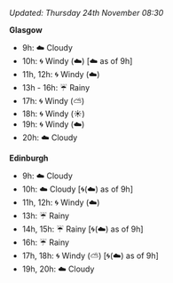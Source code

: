 *Updated: Thursday 24th November 08:30*

**Glasgow**

* 9h: :cloud: Cloudy
* 10h: :cyclone: Windy (:cloud:) [:cloud: as of 9h]
* 11h, 12h: :cyclone: Windy (:cloud:)
* 13h - 16h: :umbrella: Rainy
* 17h: :cyclone: Windy (:partly_sunny:)
* 18h: :cyclone: Windy (:sunny:)
* 19h: :cyclone: Windy (:cloud:)
* 20h: :cloud: Cloudy

**Edinburgh**

* 9h: :cloud: Cloudy
* 10h: :cloud: Cloudy [:cyclone:(:cloud:) as of 9h]
* 11h, 12h: :cyclone: Windy (:cloud:)
* 13h: :umbrella: Rainy
* 14h, 15h: :umbrella: Rainy [:cyclone:(:cloud:) as of 9h]
* 16h: :umbrella: Rainy
* 17h, 18h: :cyclone: Windy (:partly_sunny:) [:cyclone:(:cloud:) as of 9h]
* 19h, 20h: :cloud: Cloudy
